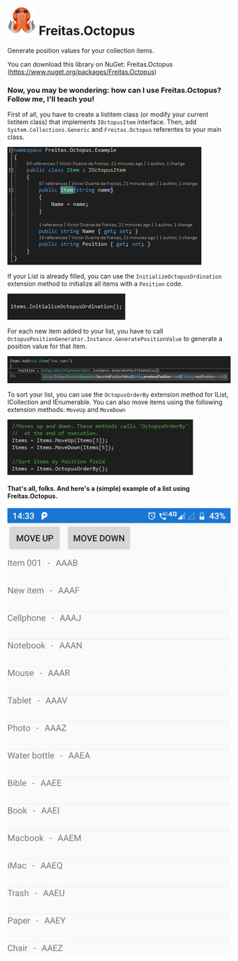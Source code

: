 # ![octopus](https://github.com/victorduartedefreitas/Freitas.Octopus/blob/master/res/octopus_64.png) Freitas.Octopus
Generate position values for your collection items.

You can download this library on NuGet: Freitas.Octopus (https://www.nuget.org/packages/Freitas.Octopus)

### Now, you may be wondering: how can I use Freitas.Octopus? Follow me, I'll teach you!

First of all, you have to create a listitem class (or modify your current listitem class) that implements `IOctopusItem` interface.
Then, add `System.Collections.Generic` and `Freitas.Octopus` referentes to your main class.

![IOctopusItem](https://github.com/victorduartedefreitas/Freitas.Octopus/blob/master/res/IOctopusItem%20implementation.png)

If your List is already filled, you can use the `InitializeOctopusOrdination` extension method to initialize all items with a `Position` code.

![InitializeOctopusOrdination](https://github.com/victorduartedefreitas/Freitas.Octopus/blob/master/res/InitializeOctopusOrdination.png)

For each new item added to your list, you have to call `OctopusPositionGenerator.Instance.GeneratePositionValue` to generate a position value for that item.

![GeneratePositionValue](https://github.com/victorduartedefreitas/Freitas.Octopus/blob/master/res/GeneratePositionValue.png)

To sort your list, you can use the `OctopusOrderBy` extension method for IList<T>, ICollection<T> and IEnumerable<T>.
You can also move items using the following extension methods: `MoveUp` and `MoveDown`

![MoveMethods](https://github.com/victorduartedefreitas/Freitas.Octopus/blob/master/res/MoveUp%20and%20MoveDown.png)
 
#### That's all, folks. And here's a (simple) example of a list using Freitas.Octopus.

![demo1](https://github.com/victorduartedefreitas/Freitas.Octopus/blob/master/res/demo.png)
